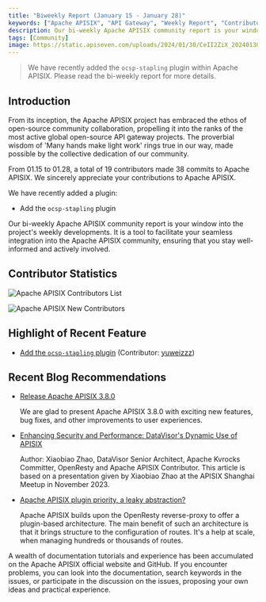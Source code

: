 ```yaml
---
title: "Biweekly Report (January 15 - January 28)"
keywords: ["Apache APISIX", "API Gateway", "Weekly Report", "Contributor"]
description: Our bi-weekly Apache APISIX community report is your window into the project's weekly developments. It is a tool to facilitate your seamless integration into the Apache APISIX community, ensuring that you stay well-informed and actively involved.
tags: [Community]
image: https://static.apiseven.com/uploads/2024/01/30/CeII2ZiX_20240130_EG_Cover.png
---
```


> We have recently added the `ocsp-stapling` plugin within Apache APISIX. Please read the bi-weekly report for more details.
<!--truncate-->

## Introduction

From its inception, the Apache APISIX project has embraced the ethos of open-source community collaboration, propelling it into the ranks of the most active global open-source API gateway projects. The proverbial wisdom of 'Many hands make light work' rings true in our way, made possible by the collective dedication of our community.

From 01.15 to 01.28, a total of 19 contributors made 38 commits to Apache APISIX. We sincerely appreciate your contributions to Apache APISIX.

We have recently added a plugin:

- Add the `ocsp-stapling` plugin

Our bi-weekly Apache APISIX community report is your window into the project's weekly developments. It is a tool to facilitate your seamless integration into the Apache APISIX community, ensuring that you stay well-informed and actively involved.

## Contributor Statistics

![Apache APISIX Contributors List](https://static.apiseven.com/uploads/2024/01/30/TNYMwOwg_20240130_ALL.png)

![Apache APISIX New Contributors](https://static.apiseven.com/uploads/2024/01/30/tboLrqhc_20240130_New.png)

## Highlight of Recent Feature

- [Add the `ocsp-stapling` plugin](https://github.com/apache/apisix/pull/10817) (Contributor: [yuweizzz](https://github.com/yuweizzz))

## Recent Blog Recommendations

- [Release Apache APISIX 3.8.0](https://apisix.apache.org/blog/2024/01/15/release-apache-apisix-3.8.0/)

  We are glad to present Apache APISIX 3.8.0 with exciting new features, bug fixes, and other improvements to user experiences.

- [Enhancing Security and Performance: DataVisor's Dynamic Use of APISIX](https://apisix.apache.org/blog/2023/12/19/datavisor-uses-apisix/)

  Author: Xiaobiao Zhao, DataVisor Senior Architect, Apache Kvrocks Committer, OpenResty and Apache APISIX Contributor. This article is based on a presentation given by Xiaobiao Zhao at the APISIX Shanghai Meetup in November 2023.

- [Apache APISIX plugin priority, a leaky abstraction?](https://apisix.apache.org/blog/2023/12/14/apisix-plugins-priority-leaky-abstraction/)

  Apache APISIX builds upon the OpenResty reverse-proxy to offer a plugin-based architecture. The main benefit of such an architecture is that it brings structure to the configuration of routes. It's a help at scale, when managing hundreds or thousands of routes.

A wealth of documentation tutorials and experience has been accumulated on the Apache APISIX official website and GitHub. If you encounter problems, you can look into the documentation, search keywords in the issues, or participate in the discussion on the issues, proposing your own ideas and practical experience.
